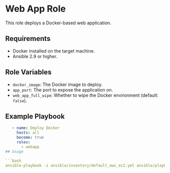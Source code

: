 # Web App Role

This role deploys a Docker-based web application.

## Requirements
- Docker installed on the target machine.
- Ansible 2.9 or higher.

## Role Variables
- `docker_image`: The Docker image to deploy.
- `app_port`: The port to expose the application on.
- `web_app_full_wipe`: Whether to wipe the Docker environment (default: `false`).

## Example Playbook

```yaml
   - name: Deploy Docker
     hosts: all
     become: true
     roles:
       - webapp
## Usage

```bash
ansible-playbook -i ansible/inventory/default_aws_ec2.yml ansible/playbooks/dev/main.yaml -K
```
